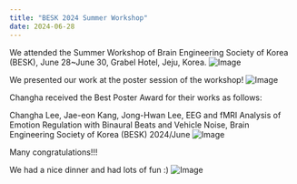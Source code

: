 ```yaml
---
title: "BESK 2024 Summer Workshop"
date: 2024-06-28 
---
```


We attended the Summer Workshop of Brain Engineering Society of Korea (BESK), June 28~June 30, Grabel Hotel, Jeju, Korea.
![Image](//bspl.korea.ac.kr/Board/Lab_News/2024/BESK/BESK_summer/BESK_28Jun_workshop.jpg)



We presented our work at the poster session of the workshop!
![Image](//bspl.korea.ac.kr/Board/Lab_News/2024/BESK/BESK_summer/BESK_29Jun_poster_session.png)




Changha received the Best Poster Award for their works as follows:

Changha Lee, Jae-eon Kang, Jong-Hwan Lee, EEG and fMRI Analysis of Emotion Regulation with Binaural Beats and Vehicle Noise, Brain Engineering Society of Korea (BESK) 2024/June
![Image](//bspl.korea.ac.kr/Board/Lab_News/2024/BESK/BESK_summer/BESK_summer_poster_award_changha.jpg)


Many congratulations!!!


We had a nice dinner and had lots of fun :)
![Image](//bspl.korea.ac.kr/Board/Lab_News/2024/BESK/BESK_summer/BESK_29Jun_dinner_together.JPG)
